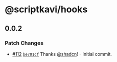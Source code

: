 # @scriptkavi/hooks

## 0.0.2

### Patch Changes

- [#112](https://github.com/shadcn/ui/pull/112) [`be701cf`](https://github.com/shadcn/ui/commit/be701cf139e0acc0ced3e161d246f7b2b53dccbe) Thanks [@shadcn](https://github.com/shadcn)! - Initial commit.